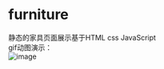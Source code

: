 # furniture
静态的家具页面展示基于HTML css JavaScript<br/>
gif动图演示：<br/>
![image](https://github.com/Jacknice/furniture/blob/master/GIF.gif)
